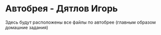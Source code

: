# Автобрея - Дятлов Игорь
Здесь будут расположены все файлы по автобрее (главным образом домашние задания)
